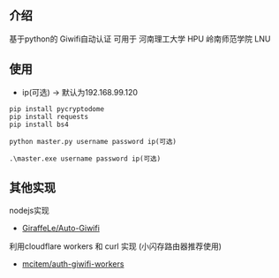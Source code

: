 ## 介绍
基于python的 Giwifi自动认证
    可用于 河南理工大学 HPU
          岭南师范学院 LNU


## 使用
- ip(可选) -> 默认为192.168.99.120


```
pip install pycryptodome
pip install requests
pip install bs4
```

```
python master.py username password ip(可选)
```

```
.\master.exe username password ip(可选)
```

## 其他实现

nodejs实现
- [GiraffeLe/Auto-Giwifi](https://github.com/GiraffeLe/Auto-Giwifi)

利用cloudflare workers 和 curl 实现 (小闪存路由器推荐使用)
- [mcitem/auth-giwifi-workers](https://github.com/mcitem/auth-giwifi-workers)

